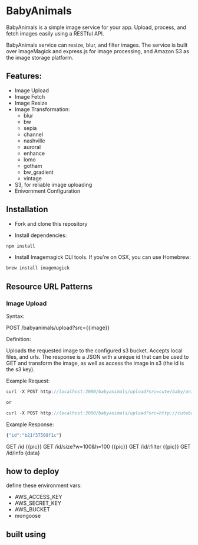 # BabyAnimals

BabyAnimals is a simple image service for your app. Upload, process, and fetch images easily using a RESTful API. 

BabyAnimals service can resize, blur, and filter images. The service is built over ImageMagick and express.js for image processing, and Amazon S3 as the image storage platform.

## Features:

* Image Upload
* Image Fetch
* Image Resize
* Image Transformation:
  * blur
  * bw
  * sepia
  * channel
  * nashville
  * auroral 
  * enhance
  * lomo
  * gotham
  * bw_gradient
  * vintage
* S3, for reliable image uploading
* Enivornment Configuration

## Installation

* Fork and clone this repository

* Install dependencies:

```js
npm install
```
* Install Imagemagick CLI tools. If you're on OSX, you can use Homebrew:

```js
brew install imagemagick
```
## Resource URL Patterns


### Image Upload

Syntax:

POST /babyanimals/upload?src={{image}}

Definition:

Uploads the requested image to the configured s3 bucket. Accepts local files, and urls. The response is a JSON with a unique id that can be used to GET and transform the image, as well as access the image in s3 (the id is the s3 key).

Example Request:

```js
curl -X POST http://localhost:3000/babyanimals/upload?src=cute/baby/animal.png

or 

curl -X POST http://localhost:3000/babyanimals/upload?src=http://cutebabyanimal.png
```
Example Response: 

````js
{"id":"b21f37508f1c"}
````
GET /id        {{pic}}
GET /id/size?w=100&h=100   {{pic}}
GET /id/:filter {{pic}}
GET /id/info    {data}

how to deploy
-------------

define these environment vars:
  - AWS_ACCESS_KEY
  - AWS_SECRET_KEY
  - AWS_BUCKET
  - mongoose


built using
------
